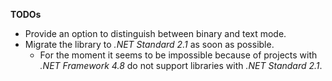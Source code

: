 

**TODOs**

- Provide an option to distinguish between binary and text mode.
- Migrate the library to _.NET Standard 2.1_ as soon as possible.
  - For the moment it seems to be impossible because of projects with 
    _.NET Framework 4.8_ do not support libraries with _.NET Standard 2.1_.

